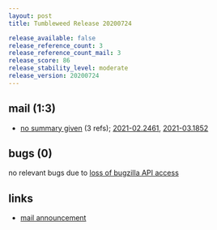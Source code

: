 ```yaml
---
layout: post
title: Tumbleweed Release 20200724

release_available: false
release_reference_count: 3
release_reference_count_mail: 3
release_score: 86
release_stability_level: moderate
release_version: 20200724
---
```


## mail (1:3)

- [no summary given](https://github.com/boombatower/tumbleweed-review/issues/10) (3 refs); [2021-02.2461](https://github.com/boombatower/tumbleweed-review/issues/10), [2021-03.1852](https://github.com/boombatower/tumbleweed-review/issues/10)

## bugs (0)

<!--more-->

no relevant bugs due to [loss of bugzilla API access](https://bugzilla.opensuse.org/show_bug.cgi?id=1157722)



## links

- [mail announcement](https://github.com/boombatower/tumbleweed-review/issues/10)
